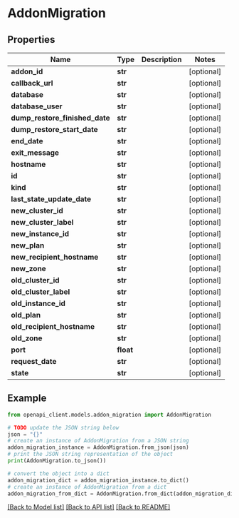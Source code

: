 # AddonMigration


## Properties

Name | Type | Description | Notes
------------ | ------------- | ------------- | -------------
**addon_id** | **str** |  | [optional] 
**callback_url** | **str** |  | [optional] 
**database** | **str** |  | [optional] 
**database_user** | **str** |  | [optional] 
**dump_restore_finished_date** | **str** |  | [optional] 
**dump_restore_start_date** | **str** |  | [optional] 
**end_date** | **str** |  | [optional] 
**exit_message** | **str** |  | [optional] 
**hostname** | **str** |  | [optional] 
**id** | **str** |  | [optional] 
**kind** | **str** |  | [optional] 
**last_state_update_date** | **str** |  | [optional] 
**new_cluster_id** | **str** |  | [optional] 
**new_cluster_label** | **str** |  | [optional] 
**new_instance_id** | **str** |  | [optional] 
**new_plan** | **str** |  | [optional] 
**new_recipient_hostname** | **str** |  | [optional] 
**new_zone** | **str** |  | [optional] 
**old_cluster_id** | **str** |  | [optional] 
**old_cluster_label** | **str** |  | [optional] 
**old_instance_id** | **str** |  | [optional] 
**old_plan** | **str** |  | [optional] 
**old_recipient_hostname** | **str** |  | [optional] 
**old_zone** | **str** |  | [optional] 
**port** | **float** |  | [optional] 
**request_date** | **str** |  | [optional] 
**state** | **str** |  | [optional] 

## Example

```python
from openapi_client.models.addon_migration import AddonMigration

# TODO update the JSON string below
json = "{}"
# create an instance of AddonMigration from a JSON string
addon_migration_instance = AddonMigration.from_json(json)
# print the JSON string representation of the object
print(AddonMigration.to_json())

# convert the object into a dict
addon_migration_dict = addon_migration_instance.to_dict()
# create an instance of AddonMigration from a dict
addon_migration_from_dict = AddonMigration.from_dict(addon_migration_dict)
```
[[Back to Model list]](../README.md#documentation-for-models) [[Back to API list]](../README.md#documentation-for-api-endpoints) [[Back to README]](../README.md)


